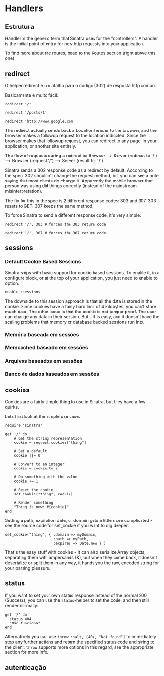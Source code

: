 Handlers
========

Estrutura
---------
Handler is the generic term that Sinatra uses for the "controllers".  A
handler is the initial point of entry for new http requests into your
application.

To find more about the routes, head to the Routes section (right above
this one)


redirect
--------
O helper redirect é um atalho para o código (302) de resposta http comun.

Basicamente é muito fácil:

    redirect '/'

    redirect '/posts/1'

    redirect 'http://www.google.com'

The redirect actually sends back a Location header to the browser, and the
browser makes a followup request to the location indicated.  Since the browser
makes that followup request, you can redirect to any page, in your application,
or another site entirely.

The flow of requests during a redirect is:
Browser --> Server (redirect to '/') --> Browser (request '/') --> Server (result for '/')

Sinatra sends a 302 response code as a redirect by default. According to the
spec, 302 shouldn't change the request method, but you can see a note saying
that most clients do change it. Apparently the mobile browser that person was
using did things correctly (instead of the mainstream misinterpretation).

The fix for this in the spec is 2 different response codes: 303
and 307. 303 resets to GET, 307 keeps the same method.

To force Sinatra to send a different response code, it's very simple:

    redirect '/', 303 # forces the 303 return code

    redirect '/', 307 # forces the 307 return code

sessions
--------

### Default Cookie Based Sessions

Sinatra ships with basic support for cookie based sessions.  To enable it, in a configure block, or at the top of your application, you just need to enable to option.

    enable :sessions

The downside to this session approach is that all the data is stored in the
cookie.  Since cookies have a fairly hard limit of 4 kilobytes, you can't store
much data.  The other issue is that the cookie is not tamper proof.  The user
can change any data in their session.  But... it is easy, and it doesn't have
the scaling problems that memory or database backed sessions run into.

### Memória baseada em sessões

### Memcached baseado em sessões

### Arquivos baseados em sessões

### Banco de dados baseados em sessões


cookies
-------

Cookies are a fairly simple thing to use in Sinatra, but they have a few quirks.

Lets first look at the simple use case:

    require 'sinatra'

    get '/' do
        # Get the string representation
        cookie = request.cookies["thing"]

        # Set a default
        cookie ||= 0

        # Convert to an integer
        cookie = cookie.to_i

        # Do something with the value
        cookie += 1

        # Reset the cookie
        set_cookie("thing", cookie)

        # Render something
        "Thing is now: #{cookie}"
    end

Setting a path, expiration date, or domain gets a little more complicated - see the source code for set\_cookie if you want to dig deeper.

    set_cookie("thing", { :domain => myDomain,
                          :path => myPath,
                          :expires => Date.new } )

That's the easy stuff with cookies - It can also serialize Array objects,
separating them with ampersands (&), but when they come back, it doesn't
deserialize or split them in any way, it hands you the raw, encoded string
for your parsing pleasure.


status
------

If you want to set your own status response instead of the normal 200 (Success), you can use the `status`-helper to set the
code, and then still render normally:

    get '/' do
      status 404
      "Não funciona"
    end

Alternatively you can use `throw :halt, [404, "Not found"]` to immediately stop any further actions and return the
specified status code and string to the client. `throw` supports more options in this regard, see the appropriate section
for more info.


autenticação
--------------

